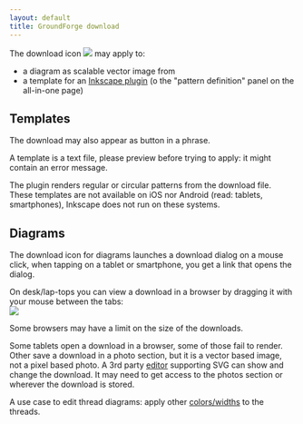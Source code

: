 ```yaml
---
layout: default
title: GroundForge download
---
```


The download icon ![](/GroundForge/images/download.jpg) 
may apply to:
* a diagram as scalable vector image from
* a template for an [Inkscape plugin](/inkscape-bobbinlace/)
  (o the "pattern definition" panel on the all-in-one page) 
  
Templates
---------

The download may also appear as button in a phrase.

A template is a text file, please preview before trying to apply:
it might contain an error message.

The plugin renders regular or circular patterns from the download file.
These templates are not available on iOS nor Android (read: tablets, smartphones),
Inkscape does not run on these systems.

Diagrams
--------
The download icon for diagrams launches a download dialog on a mouse click,
when tapping on a tablet or smartphone, you get a link that opens the dialog.

On desk/lap-tops you can view a download in a browser
by dragging it with your mouse between the tabs:  
![](images/download.png)

Some browsers may have a limit on the size of the downloads. 

Some tablets open a download in a browser, some of those fail to render. 
Other save a download in a photo section, 
but it is a vector based image, not a pixel based photo.
A 3rd party [editor](Reshape-Patterns#evaluated-editors)
supporting SVG can show and change the download.
It may need to get access to the photos section or wherever the download is stored.

A use case to edit thread diagrams:
apply other [colors/widths](Thread-Properties#more-thread-colors-andor-widths) 
to the threads.

